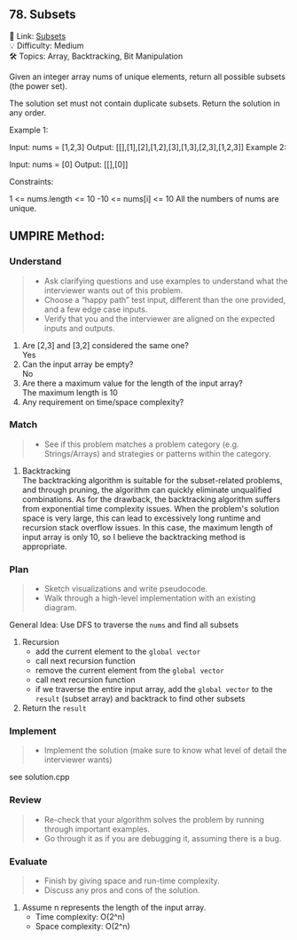 ## 78. Subsets
🔗 Link: [Subsets](https://leetcode.com/problems/subsets/description/)  
💡 Difficulty: Medium  
🛠️ Topics: Array, Backtracking, Bit Manipulation  

Given an integer array nums of unique elements, return all possible 
subsets
 (the power set).

The solution set must not contain duplicate subsets. Return the solution in any order.

 

Example 1:

Input: nums = [1,2,3]
Output: [[],[1],[2],[1,2],[3],[1,3],[2,3],[1,2,3]]
Example 2:

Input: nums = [0]
Output: [[],[0]]
 

Constraints:

1 <= nums.length <= 10
-10 <= nums[i] <= 10
All the numbers of nums are unique.

## UMPIRE Method:

### Understand
> - Ask clarifying questions and use examples to understand what the interviewer wants out of this problem.
> - Choose a “happy path” test input, different than the one provided, and a few edge case inputs.
> - Verify that you and the interviewer are aligned on the expected inputs and outputs.
1. Are [2,3] and [3,2] considered the same one?  
   Yes
2. Can the input array be empty?  
   No
3. Are there a maximum value for the length of the input array?  
   The maximum length is 10
4. Any requirement on time/space complexity?  
### Match
> - See if this problem matches a problem category (e.g. Strings/Arrays) and strategies or patterns within the category.
1. Backtracking  
   The backtracking algorithm is suitable for the subset-related problems, and through pruning, the algorithm can quickly eliminate unqualified combinations. As for the drawback,
   the backtracking algorithm suffers from exponential time complexity issues. When the problem's solution space is very large, this can lead to excessively long runtime and recursion
   stack overflow issues. In this case, the maximum length of input array is only 10, so I believe the backtracking method is appropriate. 
   
### Plan
> - Sketch visualizations and write pseudocode.
> - Walk through a high-level implementation with an existing diagram.

General Idea: Use DFS to traverse the `nums` and find all subsets
1. Recursion
   - add the current element to the `global vector`
   - call next recursion function
   - remove the current element from the `global vector`
   - call next recursion function
   - if we traverse the entire input array, add the `global vector` to the `result` (subset array) and backtrack to find other subsets
2. Return the `result`

### Implement
> - Implement the solution (make sure to know what level of detail the interviewer wants)  

see solution.cpp
### Review
> - Re-check that your algorithm solves the problem by running through important examples.
> - Go through it as if you are debugging it, assuming there is a bug.
### Evaluate
> - Finish by giving space and run-time complexity.
> - Discuss any pros and cons of the solution.
1. Assume n represents the length of the input array.
   - Time complexity: O(2^n)
   - Space complexity: O(2^n)

